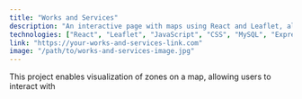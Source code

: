 ```yaml
---
title: "Works and Services"
description: "An interactive page with maps using React and Leaflet, along with a claims management API built with MySQL, Express, and Sequelize."
technologies: ["React", "Leaflet", "JavaScript", "CSS", "MySQL", "Express", "Sequelize", "API"]
link: "https://your-works-and-services-link.com"
image: "/path/to/works-and-services-image.jpg"
---
```


This project enables visualization of zones on a map, allowing users to interact with
